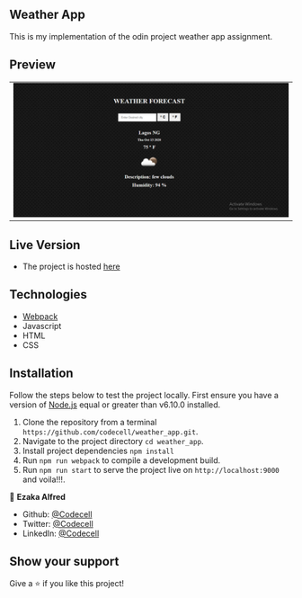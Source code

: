 ## Weather App
  This is my implementation of the odin project weather app assignment.

  ## Preview
|                |
|----------------|
|<img src='./images/weather_app.PNG' />|

## Live Version
  - The project is hosted [here](https://codecell.github.io/weather_app/)

## Technologies
  - [Webpack](https://webpack.js.org/)
  - Javascript
  - HTML
  - CSS

## Installation
Follow the steps below to test the project locally. First ensure you have a version of [Node.js](http://nodejs.org/) equal or greater than v6.10.0 installed.

1. Clone the repository from a terminal `https://github.com/codecell/weather_app.git`.
2. Navigate to the project directory `cd weather_app`.
3. Install project dependencies `npm install`
4. Run `npm run webpack` to compile a development build.
5. Run `npm run start` to serve the project live on `http://localhost:9000` and voila!!!.

👤 **Ezaka Alfred**

- Github: [@Codecell](https://github.com/codecell)
- Twitter: [@Codecell](https://twitter.com/the_codecell)
- LinkedIn: [@Codecell](https://www.linkedin.com/in/alfrednoble/)

## Show your support

Give a ⭐️ if you like this project!
